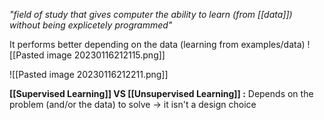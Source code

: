 _"field of study that gives computer the ability to learn (from [[data]]) without being explicetely programmed"_

It performs better depending on the data (learning from examples/data)
![[Pasted image 20230116212115.png]]

![[Pasted image 20230116212211.png]]


**[[Supervised Learning]] VS [[Unsupervised Learning]] :**
Depends on the problem (and/or the data) to solve -> it isn't a design choice